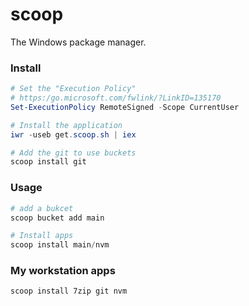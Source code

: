 # scoop
The Windows package manager.

### Install
```ps1
# Set the "Execution Policy"
# https:/go.microsoft.com/fwlink/?LinkID=135170
Set-ExecutionPolicy RemoteSigned -Scope CurrentUser

# Install the application
iwr -useb get.scoop.sh | iex

# Add the git to use buckets
scoop install git
```

### Usage
```ps1
# add a bukcet
scoop bucket add main

# Install apps
scoop install main/nvm
```

### My workstation apps
```ps1
scoop install 7zip git nvm
```
